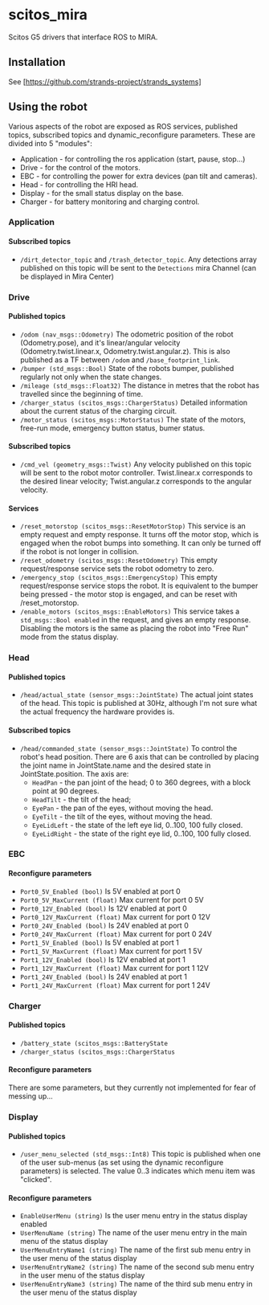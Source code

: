 scitos_mira
===========

Scitos G5 drivers that interface ROS to MIRA.

Installation
------------
See [https://github.com/strands-project/strands_systems]

Using the robot
---------------

Various aspects of the robot are exposed as ROS services, published topics, subscribed topics and dynamic_reconfigure parameters. These are divided into 5 "modules":
* Application - for controlling the ros application (start, pause, stop...)
* Drive - for the control of the motors.
* EBC - for controlling the power for extra devices (pan tilt and cameras).
* Head - for controlling the HRI head.
* Display - for the small status display on the base.
* Charger - for battery monitoring and charging control.

### Application
#### Subscribed topics
* `/dirt_detector_topic` and `/trash_detector_topic`. Any detections array published on this topic will be sent to the `Detections` mira Channel (can be displayed in Mira Center)

### Drive
#### Published topics
* `/odom (nav_msgs::Odometry)`
The odometric position of the robot (Odometry.pose), and it's linear/angular velocity (Odometry.twist.linear.x, Odometry.twist.angular.z). This is also published as a TF between `/odom` and `/base_footprint_link`.
* `/bumper (std_msgs::Bool)`
State of the robots bumper, published regularly not only when the state changes.
* `/mileage (std_msgs::Float32)`
The distance in metres that the robot has travelled since the beginning of time.
* `/charger_status (scitos_msgs::ChargerStatus)`
Detailed information about the current status of the charging circuit.
* `/motor_status (scitos_msgs::MotorStatus)`
The state of the motors, free-run mode, emergency button status, bumer status.

#### Subscribed topics
*  `/cmd_vel (geometry_msgs::Twist)`
Any velocity published on this topic will be sent to the robot motor controller. Twist.linear.x corresponds to the desired linear velocity; Twist.angular.z corresponds to the angular velocity.

#### Services
* `/reset_motorstop (scitos_msgs::ResetMotorStop)` 
This service is an empty request and empty response. It turns off the motor stop, which is engaged when the robot bumps into something. It can only be turned off if the robot is not longer in collision.
* `/reset_odometry (scitos_msgs::ResetOdometry)`
This empty request/response service sets the robot odometry to zero.
* `/emergency_stop (scitos_msgs::EmergencyStop)`
This empty request/response service stops the robot. It is equivalent to the bumper being pressed - the motor stop is engaged, and can be reset with /reset_motorstop.
* `/enable_motors (scitos_msgs::EnableMotors)` 
This service takes a `std_msgs::Bool enabled` in the request, and gives an empty response. Disabling the motors is the same as placing the robot into "Free Run" mode from the status display.


### Head
#### Published topics
* `/head/actual_state (sensor_msgs::JointState)`
The actual joint states of the head. This topic is published at 30Hz, although I'm not sure what the actual frequency the hardware provides is.

#### Subscribed topics
* `/head/commanded_state (sensor_msgs::JointState)`
To control the robot's head position. There are 6 axis that can be controlled by placing the joint name in JointState.name and the desired state in JointState.position. The axis are:
  * `HeadPan` - the pan joint of the head; 0 to 360 degrees, with a block point at 90 degrees.
  * `HeadTilt` - the tilt of the head; 
  * `EyePan` - the pan of the eyes, without moving the head.
  * `EyeTilt` - the tilt of the eyes, without moving the head.
  * `EyeLidLeft` - the state of the left eye lid, 0..100, 100  fully closed.
  * `EyeLidRight` - the state of the right eye lid, 0..100, 100  fully closed.


### EBC
#### Reconfigure parameters
* `Port0_5V_Enabled (bool)`
Is 5V enabled at port 0
* `Port0_5V_MaxCurrent (float)`
Max current for port 0 5V
* `Port0_12V_Enabled (bool)`
Is 12V enabled at port 0
* `Port0_12V_MaxCurrent (float)`
Max current for port 0 12V
* `Port0_24V_Enabled (bool)`
Is 24V enabled at port 0
* `Port0_24V_MaxCurrent (float)`
Max current for port 0 24V
* `Port1_5V_Enabled (bool)`
Is 5V enabled at port 1
* `Port1_5V_MaxCurrent (float)`
Max current for port 1 5V
* `Port1_12V_Enabled (bool)`
Is 12V enabled at port 1
* `Port1_12V_MaxCurrent (float)`
Max current for port 1 12V
* `Port1_24V_Enabled (bool)`
Is 24V enabled at port 1
* `Port1_24V_MaxCurrent (float)`
Max current for port 1 24V

### Charger
#### Published topics
* `/battery_state (scitos_msgs::BatteryState`
* `/charger_status (scitos_msgs::ChargerStatus`

#### Reconfigure parameters
There are some parameters, but they currently not implemented for fear of messing up...

### Display
#### Published topics
* `/user_menu_selected (std_msgs::Int8)`
This topic is published when one of the user sub-menus  (as set using the dynamic reconfigure parameters) is selected. The value 0..3 indicates which menu item was "clicked".

#### Reconfigure parameters
* `EnableUserMenu (string)`
Is the user menu entry in the status display enabled
* `UserMenuName (string)`
The name of the user menu entry in the main menu of the status display
* `UserMenuEntryName1 (string)`
The name of the first sub menu entry in the user menu of the status display
* `UserMenuEntryName2 (string)`
The name of the second sub menu entry in the user menu of the status display
* `UserMenuEntryName3 (string)`
The name of the third sub menu entry in the user menu of the status display
